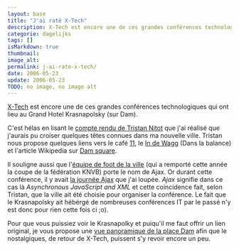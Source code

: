 ```yaml
---
layout: base
title: "J'ai raté X-Tech"
description: X-Tech est encore une de ces grandes conférences technologiques qui ont lieu au Grand Hotel Krasnapolsky (sur Dam).
categorie: dagelijks
tags: []
isMarkdown: true
thumbnail: 
image_alt: 
permalink: j-ai-rate-x-tech/
date: 2006-05-23
update: 2006-05-23
TODO: no image, no image alt
---
```


[X-Tech](http://xtech06.usefulinc.com/) est encore une de ces grandes conférences technologiques qui ont lieu au Grand Hotel Krasnapolsky (sur Dam).

C'est hélas en lisant le [compte rendu de Tristan Nitot](http://standblog.org/blog/2006/05/22/93114796-xtech-wrap-up) que j'ai réalisé que j'aurais pu croiser quelques têtes connues dans ma nouvelle ville. Tristan nous propose quelques liens vers le café [11](http://ilove11.nl), le [In de Wagg](http://www.indewaag.nl) (Dans la balance) et l'article Wikipedia sur [Dam square](http://en.wikipedia.org/wiki/Dam_Square).

Il souligne aussi que l'[équipe de foot de la ville](http://www.ajax.nl/) (qui a remporté cette année la coupe de la fédération KNVB) porte le nom de Ajax. Or durant cette conférence, il y avait [la journée Ajax](http://xtech06.usefulinc.com/content/ajax) que j'ai loupée. *Ajax* signifie dans ce cas là *Asynchronous JavaScript and XML* et cette coincidence fait, selon Tristan, que la ville ait été choisie pour organiser la conférence. Le fait que le Krasnapolsky ait hébérgé de nombreuses conférences IT par le passé n'y est donc pour rien cette fois ci ;o).

Pour que vous puissiez voir le Krasnapolky et puiqu'il me faut offrir un lien original, je vous propose une [vue panoramique de la place Dam](http://www.panoramsterdam.com/panos/dam.html) afin que le nostalgiques, de retour de X-Tech, puissent s'y revoir encore un peu.
